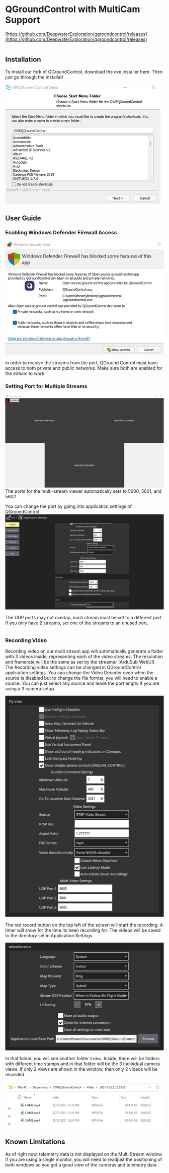 # QGroundControl with MultiCam Support

[https://github.com/DeepwaterExploration/qgroundcontrol/releases](https://github.com/DeepwaterExploration/qgroundcontrol/releases)

```{note} DWE QGroundControl is in beta release as of currently. A full release can be expected soon.
```

## Installation

To install our fork of QGroundControl, download the exe installer here. Then just go through the installer!

![DWE QGround Control Installer](../img/dweqgroundinstaller.jpg)

## User Guide
### Enabling Windows Defender Firewall Access
![DWE QGround Control Installer](../img/qgroundfirewall.jpg)

In order to receive the streams from the port, QGround Control must have access to both private and public networks. Make sure both are enabled for the stream to work.

### Setting Port for Multiple Streams
![DWE QGround Control Installer](../img/dweqgroundstream.jpg)
The ports for the multi-stream viewer automatically sets to 5600, 5601, and 5602. 

You can change the port by going into application settings of QGroundControl.
![DWE QGround Control Installer](../img/dweqgroundports.jpg)

The UDP ports may not overlap, each stream must be set to a different port. If you only have 2 streams, set one of the streams to an unused port.

```{note}You can still use the normal video stream which would allow you to have 4 camera views maximum. This is ideal for 2 monitor setups where you can have the DWEQGroundControl window on one monitor and the Multi-Video Context window on another. You will need 4 unused USB ports on the RPi to stream 4 cameras from it.
```

### Recording Video 
Recording video on our multi stream app will automatically generate a folder with 3 videos inside, representing each of the video streams. The resolution and framerate will be the same as set by the streamer (ArduSub WebUI). The Recording video settings can be changed in QGroundControl application settings. You can change the Video Decoder even when the source is disabled but to change the file format, you will need to enable a source. You can just select any source and leave the port empty if you are using a 3 camera setup. 

![DWE QGround Control Installer](../img/dweqgroundrecording.jpg)

The red record button on the top left of the screen will start the recording. A timer will show for the time its been recording for. The videos will be saved to the directory set in Application Settings.

![DWE QGround Control Installer](../img/dweqgroundfolder.jpg)

In that folder, you will see another folder `Video`. Inside, there will be folders with different time stamps and in that folder will be the 3 individual camera views. If only 2 views are shown in the window, then only 2 videos will be recorded. 

![DWE QGround Control Installer](../img/dweqgroundfoldersaved.jpg)

## Known Limitations
As of right now, telemetry data is not displayed on the Multi Stream window. If you are using a single monitor, you will need to readjust the positioning of both windows so you get a good view of the cameras and telemetry data. 